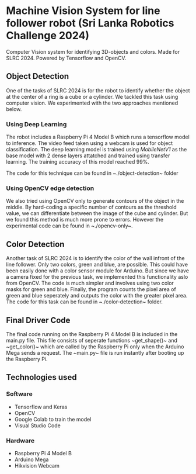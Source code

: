 # Machine Vision System for line follower robot (Sri Lanka Robotics Challenge 2024)
Computer Vision system for identifying 3D-objects and colors. Made for SLRC 2024. Powered by Tensorflow and OpenCV.

## Object Detection
One of the tasks of SLRC 2024 is for the robot to identify whether the object at the center of a ring is a cube or a cylinder. We tackled this task using computer vision. We experimented with the two approaches mentioned below. 

### Using Deep Learning
The robot includes a Raspberry Pi 4 Model B which runs a tensorflow model to inference. The video feed taken using a webcam is used for object classification. The deep learning model is trained using *MobileNetV1* as the base model with 2 dense layers attatched and trained using transfer learning. The training accuracy of this model reached 99%. 

The code for this technique can be found in ~./object-detection~ folder

### Using OpenCV edge detection
We also tried using OpenCV only to generate contours of the object in the middle. By hard-coding a specific number of contours as the threshold value, we can differentiate between the image of the cube and cylinder. But we found this method is much more prone to errors. However the experimental code can be found in ~./opencv-only~.

## Color Detection
Another task of SLRC 2024 is to identify the color of the wall infront of the line follower. Only two colors, green and blue, are possible. This could have been easily done with a color sensor module for Arduino. But since we have a camera fixed for the previous task, we implemented this functionality aslo from OpenCV. The code is much simpler and involves using two color masks for green and blue. Finally, the program counts the pixel area of green and blue seperately and outputs the color with the greater pixel area. The code for this task can be found in ~./color-detection~ folder.

## Final Driver Code
The final code running on the Raspberry Pi 4 Model B is included in the main.py file. This file consists of seperate functions ~get_shape()~ and ~get_color()~ which are called by the Raspberry Pi only when the Arduino Mega sends a request. The ~main.py~ file is run instantly after booting up the Raspberry Pi. 

## Technologies used
### Software
- Tensorflow and Keras
- OpenCV
- Google Colab to train the model
- Visual Studio Code

### Hardware
- Raspberry Pi 4 Model B
- Arduino Mega
- Hikvision Webcam
